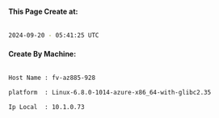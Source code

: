 
   
#### This Page Create at:

```bash

2024-09-20 - 05:41:25 UTC

```

#### Create By Machine:

```bash

Host Name : fv-az885-928

platform  : Linux-6.8.0-1014-azure-x86_64-with-glibc2.35

Ip Local  : 10.1.0.73

```

